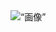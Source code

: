 
<html>

<head>
<title>タイトル</title>
</head>
<body>
  <img src=“IMG_7780.jpg” alt=“画像” />

</body>
</html>
